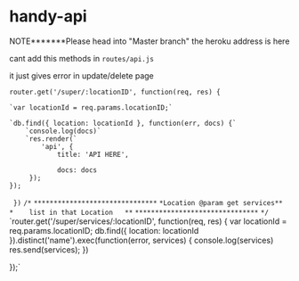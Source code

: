 # handy-api
NOTE*******Please head into "Master branch"   the heroku address is here




cant add this methods in `routes/api.js`

it just gives error in update/delete page

  `router.get('/super/:locationID', function(req, res) {`

    `var locationId = req.params.locationID;`

    `db.find({ location: locationId }, function(err, docs) {`
        `console.log(docs)`
        `res.render(`
            'api', {
                title: 'API HERE',

                docs: docs
         });
    });
 ` })`
  `/*`
  `*******************************`
  `*Location @param get services** `
  `*    list in that Location   **`
  `*******************************`
  `*/`
  `router.get('/super/services/:locationID', function(req, res) {
    var locationId = req.params.locationID;
    db.find({ location: locationId }).distinct('name').exec(function(error, services) {
        console.log(services)
        res.send(services);
    })
    
   });`
